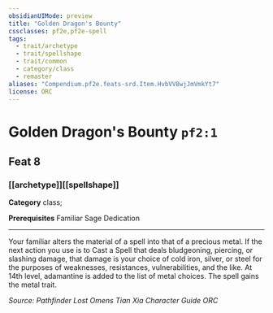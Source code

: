 ```yaml
---
obsidianUIMode: preview
title: "Golden Dragon's Bounty"
cssclasses: pf2e,pf2e-spell
tags:
  - trait/archetype
  - trait/spellshape
  - trait/common
  - category/class
  - remaster
aliases: "Compendium.pf2e.feats-srd.Item.HvbVV8wjJmVmkYt7"
license: ORC
---
```

# Golden Dragon's Bounty `pf2:1`
## Feat 8
### [[archetype]][[spellshape]]

**Category** class; 



**Prerequisites** Familiar Sage Dedication
* * *
Your familiar alters the material of a spell into that of a precious metal. If the next action you use is to Cast a Spell that deals bludgeoning, piercing, or slashing damage, that damage is your choice of cold iron, silver, or steel for the purposes of weaknesses, resistances, vulnerabilities, and the like. At 14th level, adamantine is added to the list of metal choices. The spell gains the metal trait.

*Source: Pathfinder Lost Omens Tian Xia Character Guide*
*ORC*